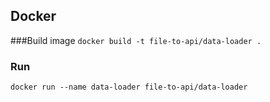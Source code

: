 
## Docker

###Build image
`docker build -t file-to-api/data-loader .`

### Run  
`docker run --name data-loader file-to-api/data-loader`
